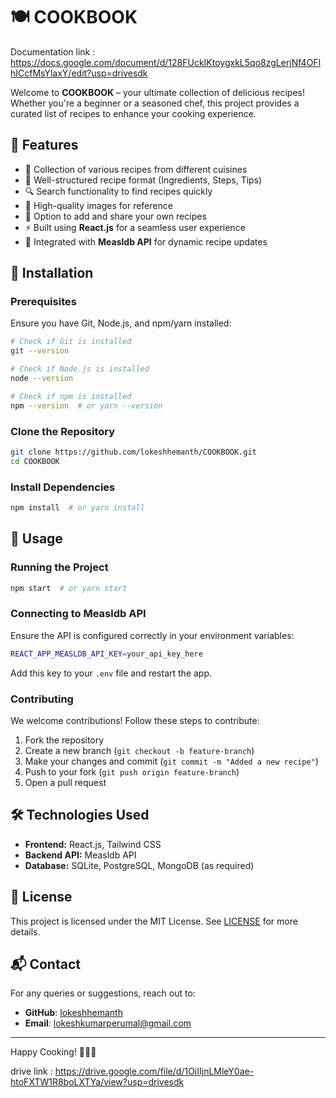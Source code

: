 # 🍽️ COOKBOOK

Documentation link : https://docs.google.com/document/d/128FUckIKtoygxkL5qo8zgLerjNf4OFlhICcfMsYlaxY/edit?usp=drivesdk

Welcome to **COOKBOOK** – your ultimate collection of delicious recipes! Whether you're a beginner or a seasoned chef, this project provides a curated list of recipes to enhance your cooking experience.

## 📌 Features
- 🍲 Collection of various recipes from different cuisines
- 📖 Well-structured recipe format (Ingredients, Steps, Tips)
- 🔍 Search functionality to find recipes quickly
- 📸 High-quality images for reference
- 📝 Option to add and share your own recipes
- ⚡ Built using **React.js** for a seamless user experience
- 📡 Integrated with **Measldb API** for dynamic recipe updates

## 🚀 Installation
### Prerequisites
Ensure you have Git, Node.js, and npm/yarn installed:
```sh
# Check if Git is installed
git --version

# Check if Node.js is installed
node --version

# Check if npm is installed
npm --version  # or yarn --version
```

### Clone the Repository
```sh
git clone https://github.com/lokeshhemanth/COOKBOOK.git
cd COOKBOOK
```

### Install Dependencies
```sh
npm install  # or yarn install
```

## 📌 Usage
### Running the Project
```sh
npm start  # or yarn start
```

### Connecting to Measldb API
Ensure the API is configured correctly in your environment variables:
```sh
REACT_APP_MEASLDB_API_KEY=your_api_key_here
```
Add this key to your `.env` file and restart the app.

### Contributing
We welcome contributions! Follow these steps to contribute:
1. Fork the repository
2. Create a new branch (`git checkout -b feature-branch`)
3. Make your changes and commit (`git commit -m "Added a new recipe"`)
4. Push to your fork (`git push origin feature-branch`)
5. Open a pull request

## 🛠 Technologies Used
- **Frontend:** React.js, Tailwind CSS
- **Backend API:** Measldb API
- **Database:** SQLite, PostgreSQL, MongoDB (as required)

## 📄 License
This project is licensed under the MIT License. See [LICENSE](LICENSE) for more details.

## 📬 Contact
For any queries or suggestions, reach out to:
- **GitHub**: [lokeshhemanth](https://github.com/lokeshhemanth)
- **Email**: lokeshkumarperumal@gmail.com

---
Happy Cooking! 🍕🍜🍰

drive link : https://drive.google.com/file/d/1OiIIjnLMleY0ae-htoFXTW1R8boLXTYa/view?usp=drivesdk
